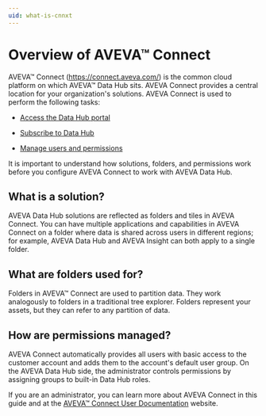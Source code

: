 ```yaml
---
uid: what-is-cnnxt
---
```


# Overview of AVEVA™ Connect

AVEVA™ Connect (https://connect.aveva.com/) is the common cloud platform on which AVEVA™ Data Hub sits. AVEVA Connect provides a central location for your organization's solutions. AVEVA Connect is used to perform the following tasks:

* [Access the Data Hub portal](xref:sign-in-cnnxt)

* [Subscribe to Data Hub](xref:subscribe-adh)

* [Manage users and permissions](xref:manage-permissions-connect)

It is important to understand how solutions, folders, and permissions work before you configure AVEVA Connect to work with AVEVA Data Hub.

## What is a solution?

AVEVA Data Hub solutions are reflected as folders and tiles in AVEVA Connect. You can have multiple applications and capabilities in AVEVA Connect on a folder where data is shared across users in different regions; for example, AVEVA Data Hub and AVEVA Insight can both apply to a single folder.

## What are folders used for?

Folders in AVEVA™ Connect are used to partition data. They work analogously to folders in a traditional tree explorer. Folders represent your assets, but they can refer to any partition of data.

## How are permissions managed?

AVEVA Connect automatically provides all users with basic access to the customer account and adds them to the account's default user group. On the AVEVA Data Hub side, the administrator controls permissions by assigning groups to built-in Data Hub roles.

If you are an administrator, you can learn more about AVEVA Connect in this guide and at the [AVEVA™ Connect User Documentation](https://help.connect.aveva.com/) website.
 